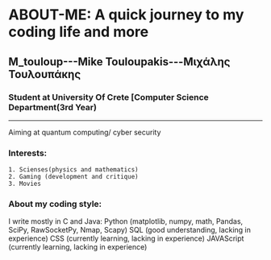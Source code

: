 # ABOUT-ME: A quick journey to my coding life and more
## M_touloup---Mike Touloupakis---Μιχάλης Τουλουπάκης
### Student at University Of Crete [Computer Science Department(3rd Year)
-------------------------------------------------------------------------
Aiming at quantum computing/ cyber security
### Interests: 
    1. Scienses(physics and mathematics)
    2. Gaming (development and critique)
    3. Movies 
### About my coding style: 
I write mostly in C and Java:
    Python (matplotlib, numpy, math, Pandas, SciPy, RawSocketPy, Nmap, Scapy)
    SQL (good understanding, lacking in experience)
    CSS (currently learning, lacking in experience)
    JAVAScript (currently learning, lacking in experience)
